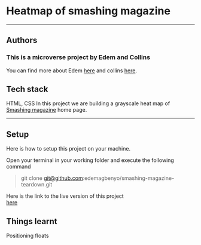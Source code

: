 # Heatmap of smashing magazine

---
## Authors
### This is a microverse project by Edem and Collins
You can find more about Edem [here](https://github.com/edemagbenyo) and collins [here](https://github.com/collinsugwu).

## Tech stack
HTML, CSS
In this project we are building a grayscale heat map of [Smashing magazine](https://www.smashingmagazine.com/) home page.

---

## Setup
Here is how to setup this project on your machine.

Open your terminal in your working folder and execute the following command

>git clone git@github.com:edemagbenyo/smashing-magazine-teardown.git


Here is the link to the live version of this project	
[here]()


## Things learnt

Positioning
floats